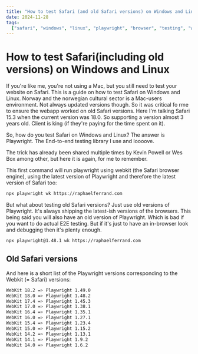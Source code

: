 ```yaml
---
title: "How to test Safari (and old Safari versions) on Windows and Linux"
date: 2024-11-28
tags:
  ["safari", "windows", "linux", "playwright", "browser", "testing", "webkit"]
---
```


# How to test Safari(including old versions) on Windows and Linux

If you're like me, you're not using a Mac, but you still need to test your website on Safari. This is a guide on how to test Safari on Windows and Linux.
Norway and the norwegian cultural sector is a Mac-users environment. Not always updated versions though. So it was critical fo rme to ensure the webapp worked on old Safari versions. Here I'm talking Safari 15.3 when the current version was 18.0. So supporting a version almost 3 years old.
Client is king (if they're paying for the time spent on it).

So, how do you test Safari on Windows and Linux? The answer is Playwright. The End-to-end testing library I use and loooove.

The trick has already been shared multiple times by Kevin Powell or Wes Box among other, but here it is again, for me to remember.

This first command will run playwright using webkit (the Safari browser engine), using the latest version of Playwright and therefore the latest version of Safari too:

```bash
npx playwright wk https://raphaelferrand.com
```

But what about testing old Safari versions?
Just use old versions of Playwright. It's always shipping the latest-ish versions of the browsers.
This being said you will also have an old version of Playwright. Which is bad if you want to do actual E2E testing. But if it's just to have an in-browser look and debugging then it's plenty enough.

```bash
npx playwright@1.48.1 wk https://raphaelferrand.com
```

## Old Safari versions

And here is a short list of the Playwright versions corresponding to the Webkit (= Safari) versions:

```bash
WebKit 18.2 => Playwright 1.49.0
WebKit 18.0 => Playwright 1.48.2
WebKit 17.4 => Playwright 1.45.3
WebKit 17.0 => Playwright 1.38.1
WebKit 16.4 => Playwright 1.35.1
WebKit 16.0 => Playwright 1.27.1
WebKit 15.4 => Playwright 1.23.4
WebKit 15.0 => Playwright 1.15.2
WebKit 14.2 => Playwright 1.13.1
WebKit 14.1 => Playwright 1.9.2
WebKit 14.0 => Playwright 1.6.2
```
